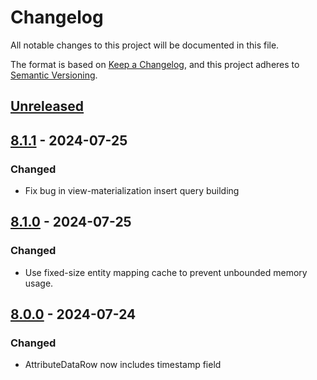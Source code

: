 # Changelog

All notable changes to this project will be documented in this file.

The format is based on [Keep a Changelog](https://keepachangelog.com/en/1.1.0/),
and this project adheres to [Semantic Versioning](https://semver.org/spec/v2.0.0.html).

## [Unreleased]

## [8.1.1] - 2024-07-25

### Changed

- Fix bug in view-materialization insert query building

## [8.1.0] - 2024-07-25

### Changed

- Use fixed-size entity mapping cache to prevent unbounded memory usage.

## [8.0.0] - 2024-07-24

### Changed 

- AttributeDataRow now includes timestamp field

[Unreleased]: https://gitlab.1optic.io/hitc/Minerva/minerva/-/compare/8.0.0...HEAD
[8.0.0]: https://gitlab.1optic.io/hitc/Minerva/minerva/-/compare/7.7.1...8.0.0
[8.1.0]: https://gitlab.1optic.io/hitc/Minerva/minerva/-/compare/8.0.0...8.1.0
[8.1.1]: https://gitlab.1optic.io/hitc/Minerva/minerva/-/compare/8.1.0...8.1.1
